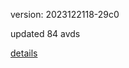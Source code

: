 version: 2023122118-29c0

updated 84 avds

[details](https://github.com/0x74f917491bfa7ebfa379/ali_avd_db/blob/master/change_log/2023/12/21/18/29c0.txt)